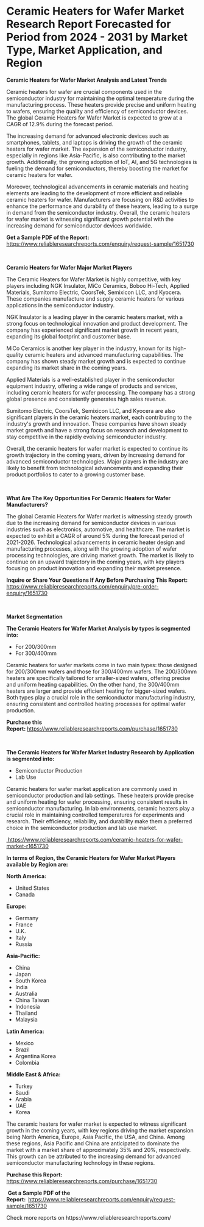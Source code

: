 <p><h1>Ceramic Heaters for Wafer Market Research Report Forecasted for Period from 2024 -  2031 by Market Type, Market Application, and Region</h1></p><p><strong>Ceramic Heaters for Wafer Market Analysis and Latest Trends</strong></p>
<p><p>Ceramic heaters for wafer are crucial components used in the semiconductor industry for maintaining the optimal temperature during the manufacturing process. These heaters provide precise and uniform heating to wafers, ensuring the quality and efficiency of semiconductor devices. The global Ceramic Heaters for Wafer Market is expected to grow at a CAGR of 12.9% during the forecast period.</p><p>The increasing demand for advanced electronic devices such as smartphones, tablets, and laptops is driving the growth of the ceramic heaters for wafer market. The expansion of the semiconductor industry, especially in regions like Asia-Pacific, is also contributing to the market growth. Additionally, the growing adoption of IoT, AI, and 5G technologies is fueling the demand for semiconductors, thereby boosting the market for ceramic heaters for wafer.</p><p>Moreover, technological advancements in ceramic materials and heating elements are leading to the development of more efficient and reliable ceramic heaters for wafer. Manufacturers are focusing on R&D activities to enhance the performance and durability of these heaters, leading to a surge in demand from the semiconductor industry. Overall, the ceramic heaters for wafer market is witnessing significant growth potential with the increasing demand for semiconductor devices worldwide.</p></p>
<p><strong>Get a Sample PDF of the Report:&nbsp;</strong> <a href="https://www.reliableresearchreports.com/enquiry/request-sample/1651730">https://www.reliableresearchreports.com/enquiry/request-sample/1651730</a></p>
<p>&nbsp;</p>
<p><strong>Ceramic Heaters for Wafer Major Market Players</strong></p>
<p><p>The Ceramic Heaters for Wafer Market is highly competitive, with key players including NGK Insulator, MiCo Ceramics, Boboo Hi-Tech, Applied Materials, Sumitomo Electric, CoorsTek, Semixicon LLC, and Kyocera. These companies manufacture and supply ceramic heaters for various applications in the semiconductor industry.</p><p>NGK Insulator is a leading player in the ceramic heaters market, with a strong focus on technological innovation and product development. The company has experienced significant market growth in recent years, expanding its global footprint and customer base.</p><p>MiCo Ceramics is another key player in the industry, known for its high-quality ceramic heaters and advanced manufacturing capabilities. The company has shown steady market growth and is expected to continue expanding its market share in the coming years.</p><p>Applied Materials is a well-established player in the semiconductor equipment industry, offering a wide range of products and services, including ceramic heaters for wafer processing. The company has a strong global presence and consistently generates high sales revenue.</p><p>Sumitomo Electric, CoorsTek, Semixicon LLC, and Kyocera are also significant players in the ceramic heaters market, each contributing to the industry's growth and innovation. These companies have shown steady market growth and have a strong focus on research and development to stay competitive in the rapidly evolving semiconductor industry.</p><p>Overall, the ceramic heaters for wafer market is expected to continue its growth trajectory in the coming years, driven by increasing demand for advanced semiconductor technologies. Major players in the industry are likely to benefit from technological advancements and expanding their product portfolios to cater to a growing customer base.</p></p>
<p>&nbsp;</p>
<p><strong>What Are The Key Opportunities For Ceramic Heaters for Wafer Manufacturers?</strong></p>
<p><p>The global Ceramic Heaters for Wafer market is witnessing steady growth due to the increasing demand for semiconductor devices in various industries such as electronics, automotive, and healthcare. The market is expected to exhibit a CAGR of around 5% during the forecast period of 2021-2026. Technological advancements in ceramic heater design and manufacturing processes, along with the growing adoption of wafer processing technologies, are driving market growth. The market is likely to continue on an upward trajectory in the coming years, with key players focusing on product innovation and expanding their market presence.</p></p>
<p><strong>Inquire or Share Your Questions If Any Before Purchasing This Report:</strong> <a href="https://www.reliableresearchreports.com/enquiry/pre-order-enquiry/1651730">https://www.reliableresearchreports.com/enquiry/pre-order-enquiry/1651730</a></p>
<p>&nbsp;</p>
<p><strong>Market Segmentation</strong></p>
<p><strong>The Ceramic Heaters for Wafer Market Analysis by types is segmented into:</strong></p>
<p><ul><li>For 200/300mm</li><li>For 300/400mm</li></ul></p>
<p><p>Ceramic heaters for wafer markets come in two main types: those designed for 200/300mm wafers and those for 300/400mm wafers. The 200/300mm heaters are specifically tailored for smaller-sized wafers, offering precise and uniform heating capabilities. On the other hand, the 300/400mm heaters are larger and provide efficient heating for bigger-sized wafers. Both types play a crucial role in the semiconductor manufacturing industry, ensuring consistent and controlled heating processes for optimal wafer production.</p></p>
<p><strong>Purchase this Report:&nbsp;</strong><a href="https://www.reliableresearchreports.com/purchase/1651730">https://www.reliableresearchreports.com/purchase/1651730</a></p>
<p>&nbsp;</p>
<p><strong>The Ceramic Heaters for Wafer Market Industry Research by Application is segmented into:</strong></p>
<p><ul><li>Semiconductor Production</li><li>Lab Use</li></ul></p>
<p><p>Ceramic heaters for wafer market application are commonly used in semiconductor production and lab settings. These heaters provide precise and uniform heating for wafer processing, ensuring consistent results in semiconductor manufacturing. In lab environments, ceramic heaters play a crucial role in maintaining controlled temperatures for experiments and research. Their efficiency, reliability, and durability make them a preferred choice in the semiconductor production and lab use market.</p></p>
<p><a href="https://www.reliableresearchreports.com/ceramic-heaters-for-wafer-market-r1651730">&nbsp;https://www.reliableresearchreports.com/ceramic-heaters-for-wafer-market-r1651730</a></p>
<p><strong>In terms of Region, the Ceramic Heaters for Wafer Market Players available by Region are:</strong></p>
<p>
    <p> <strong> North America: </strong>
        <ul>
            <li>United States</li>
            <li>Canada</li>
        </ul>
        </p> 
    <p> <strong> Europe: </strong>
        <ul>
            <li>Germany</li>
            <li>France</li>
            <li>U.K.</li>
            <li>Italy</li>
            <li>Russia</li>
        </ul>
        </p> 
    <p> <strong> Asia-Pacific: </strong>
        <ul>
            <li>China</li>
            <li>Japan</li>
            <li>South Korea</li>
            <li>India</li>
            <li>Australia</li>
            <li>China Taiwan</li>
            <li>Indonesia</li>
            <li>Thailand</li>
            <li>Malaysia</li>
        </ul>
        </p> 
    <p> <strong> Latin America: </strong>
        <ul>
            <li>Mexico</li>
            <li>Brazil</li>
            <li>Argentina Korea</li>
            <li>Colombia</li>
        </ul>
        </p> 
    <p> <strong> Middle East & Africa: </strong>
        <ul>
            <li>Turkey</li>
            <li>Saudi</li>
            <li>Arabia</li>
            <li>UAE</li>
            <li>Korea</li>
        </ul>
    </p>
    </p>
<p><p>The ceramic heaters for wafer market is expected to witness significant growth in the coming years, with key regions driving the market expansion being North America, Europe, Asia Pacific, the USA, and China. Among these regions, Asia Pacific and China are anticipated to dominate the market with a market share of approximately 35% and 20%, respectively. This growth can be attributed to the increasing demand for advanced semiconductor manufacturing technology in these regions.</p></p>
<p><strong>Purchase this Report: </strong><a href="https://www.reliableresearchreports.com/purchase/1651730">https://www.reliableresearchreports.com/purchase/1651730</a></p>
<p>&nbsp;<strong>Get a Sample PDF of the Report:&nbsp;&nbsp;</strong><a href="https://www.reliableresearchreports.com/enquiry/request-sample/1651730">https://www.reliableresearchreports.com/enquiry/request-sample/1651730</a></p>
<p><strong></strong></p>
<p>Check more reports on https://www.reliableresearchreports.com/</p>